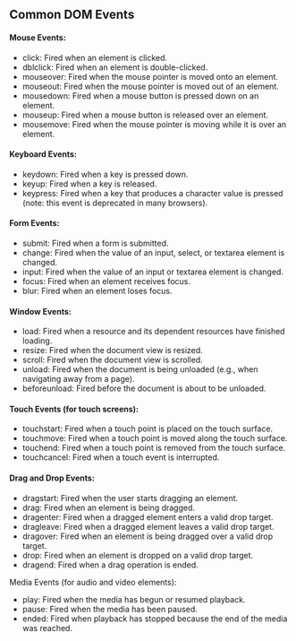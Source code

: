 ## Common DOM Events
#### Mouse Events:
  * click: Fired when an element is clicked.
  * dblclick: Fired when an element is double-clicked.
  * mouseover: Fired when the mouse pointer is moved onto an element.
  * mouseout: Fired when the mouse pointer is moved out of an element.
  * mousedown: Fired when a mouse button is pressed down on an element.
  * mouseup: Fired when a mouse button is released over an element.
  * mousemove: Fired when the mouse pointer is moving while it is over an element.

#### Keyboard Events:
  * keydown: Fired when a key is pressed down.
  * keyup: Fired when a key is released.
  * keypress: Fired when a key that produces a character value is pressed (note: this event is deprecated in many browsers).

#### Form Events:
  * submit: Fired when a form is submitted.
  * change: Fired when the value of an input, select, or textarea element is changed.
  * input: Fired when the value of an input or textarea element is changed.
  * focus: Fired when an element receives focus.
  * blur: Fired when an element loses focus.

#### Window Events:
  * load: Fired when a resource and its dependent resources have finished loading.
  * resize: Fired when the document view is resized.
  * scroll: Fired when the document view is scrolled.
  * unload: Fired when the document is being unloaded (e.g., when navigating away from a page).
  * beforeunload: Fired before the document is about to be unloaded.

#### Touch Events (for touch screens):
  * touchstart: Fired when a touch point is placed on the touch surface.
  * touchmove: Fired when a touch point is moved along the touch surface.
  * touchend: Fired when a touch point is removed from the touch surface.
  * touchcancel: Fired when a touch event is interrupted.

#### Drag and Drop Events:
  * dragstart: Fired when the user starts dragging an element.
  * drag: Fired when an element is being dragged.
  * dragenter: Fired when a dragged element enters a valid drop target.
  * dragleave: Fired when a dragged element leaves a valid drop target.
  * dragover: Fired when an element is being dragged over a valid drop target.
  * drop: Fired when an element is dropped on a valid drop target.
  * dragend: Fired when a drag operation is ended.

Media Events (for audio and video elements):
  * play: Fired when the media has begun or resumed playback.
  * pause: Fired when the media has been paused.
  * ended: Fired when playback has stopped because the end of the media was reached.